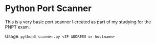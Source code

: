 # Python Port Scanner

This is a very basic port scanner I created as part of my studying for the PNPT exam.

Usage:
`python3 scanner.py <IP ADDRESS or hostname>`